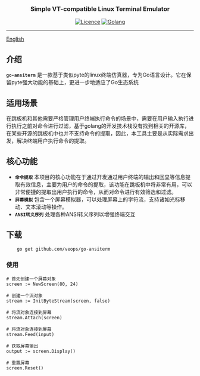 <h3 align="center">Simple VT-compatible Linux Terminal Emulator</h3>
<div align="center">

[![Licence](https://img.shields.io/badge/Licence-Apache-brightgreen)](https://github.com/veops/gin-api-template/blob/main/LICENSE)
[![Golang](https://img.shields.io/badge/go-1.18+-blue)](https://go.dev/dl/)
</div>

------------------------------
[English](README.md)

## 介绍

**`go-ansiterm`** 是一款基于类似pyte的linux终端仿真器，专为Go语言设计。它在保留pyte强大功能的基础上，更进一步地适应了Go生态系统


## 适用场景

在跳板机和其他需要严格管理用户终端执行命令的场景中，需要在用户输入执行进行执行之前对命令进行过滤，基于golang的开发技术栈没有找到相关的开源库，在某些开源的跳板机中也并不支持命令的提取，因此，本工具主要是从实际需求出发，解决终端用户执行命令的提取。


## 核心功能

- **`命令提取`** 本项目的核心功能在于通过开发通过用户终端的输出和回显等信息提取有效信息，主要为用户的命令的提取，该功能在跳板机中将非常有用，可以非常便捷的提取出用户执行的命令，从而对命令进行有效筛选和过滤。
- **`屏幕模拟`**  包含一个屏幕模拟器，可以处理屏幕上的字符流，支持诸如光标移动、文本滚动等操作。
- **`ANSI转义序列`** 处理各种ANSI转义序列以增强终端交互



## 下载
```shell
    go get github.com/veops/go-ansiterm
```

### 使用
```shell
# 首先创建一个屏幕对象
screen := NewScreen(80, 24)

# 创建一个流对象
stream := InitByteStream(screen, false)

# 将流对象连接到屏幕
stream.Attach(screen)

# 将流对象连接到屏幕
stream.Feed(input)

# 获取屏幕输出
output := screen.Display()

# 重置屏幕
screen.Reset()
```